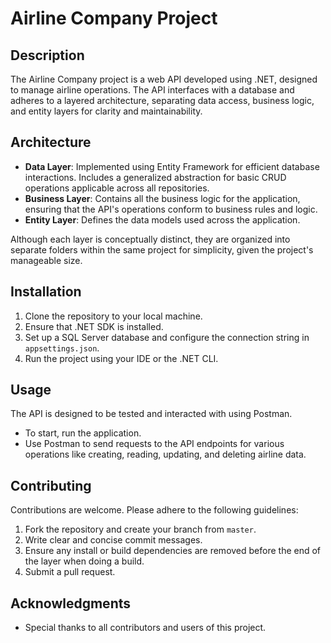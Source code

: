 # Airline Company Project

## Description
The Airline Company project is a web API developed using .NET, designed to manage airline operations. The API interfaces with a  database and adheres to a layered architecture, separating data access, business logic, and entity layers for clarity and maintainability.

## Architecture
- **Data Layer**: Implemented using Entity Framework for efficient database interactions. Includes a generalized abstraction for basic CRUD operations applicable across all repositories.
- **Business Layer**: Contains all the business logic for the application, ensuring that the API's operations conform to business rules and logic.
- **Entity Layer**: Defines the data models used across the application.

Although each layer is conceptually distinct, they are organized into separate folders within the same project for simplicity, given the project's manageable size.

## Installation
1. Clone the repository to your local machine.
2. Ensure that .NET SDK is installed.
3. Set up a SQL Server database and configure the connection string in `appsettings.json`.
4. Run the project using your IDE or the .NET CLI.

## Usage
The API is designed to be tested and interacted with using Postman. 
- To start, run the application.
- Use Postman to send requests to the API endpoints for various operations like creating, reading, updating, and deleting airline data.

## Contributing
Contributions are welcome. Please adhere to the following guidelines:
1. Fork the repository and create your branch from `master`.
2. Write clear and concise commit messages.
3. Ensure any install or build dependencies are removed before the end of the layer when doing a build.
4. Submit a pull request.

## Acknowledgments
- Special thanks to all contributors and users of this project.

